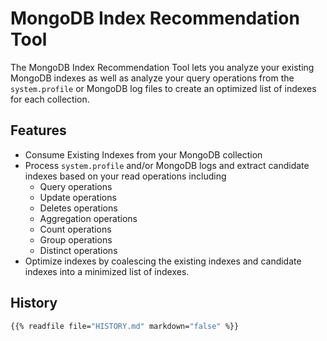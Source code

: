 # MongoDB Index Recommendation Tool

The MongoDB Index Recommendation Tool lets you analyze your existing MongoDB indexes as well as analyze your query operations from the `system.profile` or
MongoDB log files to create an optimized list of indexes for each collection.

## Features

* Consume Existing Indexes from your MongoDB collection
* Process `system.profile` and/or MongoDB logs and extract candidate indexes based on your read operations including
    - Query operations
    - Update operations
    - Deletes operations
    - Aggregation operations
    - Count operations
    - Group operations
    - Distinct operations
* Optimize indexes by coalescing the existing indexes and candidate indexes into a minimized list of indexes. 

## History
```bash
{{% readfile file="HISTORY.md" markdown="false" %}}
```
